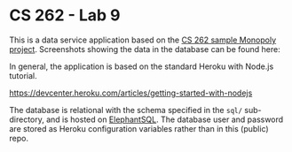 # CS 262 - Lab 9

This is a data service application based on the [CS 262 sample Monopoly project](https://github.com/calvin-cs262-organization/monopoly-project).
Screenshots showing the data in the database can be found here:



In general, the application is based on the standard Heroku with Node.js tutorial.

<https://devcenter.heroku.com/articles/getting-started-with-nodejs>  

The database is relational with the schema specified in the `sql/` sub-directory,
 and is hosted on [ElephantSQL](https://www.elephantsql.com/). The database user
and password are stored as Heroku configuration variables rather than in this (public) repo.
 
